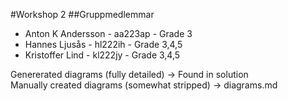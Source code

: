 #Workshop 2
##Gruppmedlemmar
* Anton K Andersson - aa223ap - Grade 3
* Hannes Ljusås - hl222ih - Grade 3,4,5
* Kristoffer Lind - kl222jy - Grade 3,4,5

Genererated diagrams (fully detailed) -> Found in solution  
Manually created diagrams (somewhat stripped) -> diagrams.md